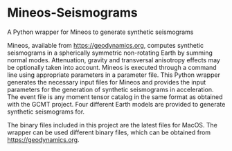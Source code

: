 # Mineos-Seismograms
A Python wrapper for Mineos to generate synthetic seismograms

Mineos, available from https://geodynamics.org, computes synthetic seismograms in a spherically symmetric non-rotating Earth by summing normal modes. Attenuation, gravity and transversal anisotropy effects may be optionally taken into account. Mineos is executed through a command line using appropriate parameters in a parameter file. This Python wrapper generates the necessary input files for Mineos and provides the input parameters for the generation of synthetic seismograms in acceleration. The event file is any moment tensor catalog in the same format as obtained with the GCMT project. Four different Earth models are provided to generate synthetic seismograms for.

The binary files included in this project are the latest files for MacOS. The wrapper can be used different binary files, which can be obtained from https://geodynamics.org.
